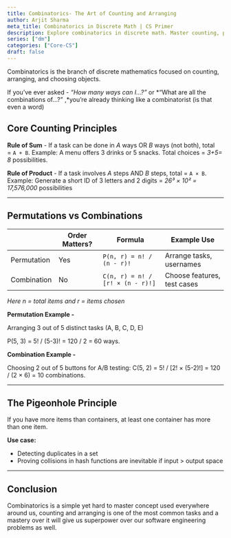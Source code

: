 ```yaml
---
title: Combinatorics- The Art of Counting and Arranging
author: Arjit Sharma
meta_title: Combinatorics in Discrete Math | CS Primer
description: Explore combinatorics in discrete math. Master counting, permutations, and combinations for algorithms and problem-solving
series: ["dm"]
categories: ["Core-CS"]
draft: false
---
```


Combinatorics is the branch of discrete mathematics focused on counting, arranging, and choosing objects.

If you’ve ever asked - *“How many ways can I…?”* or *“What are all the combinations of…?” ,*you’re already thinking like a combinatorist (is that even a word)

## Core Counting Principles

**Rule of Sum** - If a task can be done in *A* ways OR *B* ways (not both), total = `A + B`. Example: A menu offers 3 drinks or 5 snacks. Total choices = *3+5= 8* possibilities.

**Rule of Product** - If a task involves *A* steps AND *B* steps, total = `A × B`. Example: Generate a short ID of 3 letters and 2 digits = *26³ × 10² = 17,576,000* possibilities

---

## Permutations vs Combinations

|  | Order Matters? | Formula | Example Use |
| --- | --- | --- | --- |
| Permutation | Yes | `P(n, r) = n! / (n - r)!` | Arrange tasks, usernames |
| Combination | No | `C(n, r) = n! / [r! × (n - r)!]` | Choose features, test cases |

*Here n = total items and r = items chosen*

**Permutation Example -** 

Arranging 3 out of 5 distinct tasks (A, B, C, D, E) 

P(5, 3) = 5! / (5-3)! = 120 / 2 = 60 ways.

**Combination Example -** 

Choosing 2 out of 5 buttons for A/B testing:
C(5, 2) = 5! / [2! × (5-2)!] = 120 / (2 × 6) = 10 combinations.

---

## The Pigeonhole Principle

If you have more items than containers, at least one container has more than one item.

**Use case:**

- Detecting duplicates in a set
- Proving collisions in hash functions are inevitable if input > output space

---

## Conclusion

Combinatorics is a simple yet hard to master concept used everywhere around us, counting and arranging is one of the most common tasks and a mastery over it will give us superpower over our software engineering problems as well.